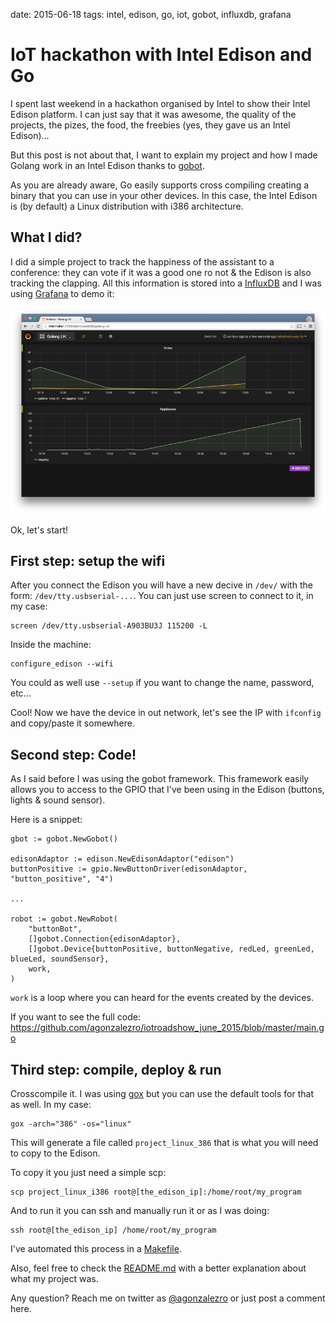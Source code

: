 date: 2015-06-18
tags: intel, edison, go, iot, gobot, influxdb, grafana

IoT hackathon with Intel Edison and Go
======================================

I spent last weekend in a hackathon organised by Intel to show their Intel
Edison platform. I can just say that it was awesome, the quality of the
projects, the pizes, the food, the freebies (yes, they gave us an Intel
Edison)...

But this post is not about that, I want to explain my project and how I made
Golang work in an Intel Edison thanks to [gobot](http://gobot.io/).

As you are already aware, Go easily supports cross compiling creating a binary
that you can use in your other devices. In this case, the Intel Edison is (by
default) a Linux distribution with i386 architecture.

What I did?
-----------

I did a simple project to track the happiness of the assistant to a conference:
they can vote if it was a good one ro not & the Edison is also tracking the
clapping. All this information is stored into a
[InfluxDB](https://influxdb.com/) and I was using
[Grafana](http://grafana.org/) to demo it:

![image](static/iot_grafana.png)

Ok, let's start!

First step: setup the wifi
--------------------------

After you connect the Edison you will have a new decive in `/dev/` with the
form: `/dev/tty.usbserial-...`. You can just use screen to connect to it, in my
case:

    screen /dev/tty.usbserial-A903BU3J 115200 -L

Inside the machine:

    configure_edison --wifi

You could as well use `--setup` if you want to change the name, password, etc...

Cool! Now we have the device in out network, let's see the IP with `ifconfig`
and copy/paste it somewhere.

Second step: Code!
------------------

As I said before I was using the gobot framework. This framework easily allows
you to access to the GPIO that I've been using in the Edison (buttons, lights &
sound sensor).

Here is a snippet:

    gbot := gobot.NewGobot()

    edisonAdaptor := edison.NewEdisonAdaptor("edison")
    buttonPositive := gpio.NewButtonDriver(edisonAdaptor, "button_positive", "4")

    ...

    robot := gobot.NewRobot(
        "buttonBot",
        []gobot.Connection{edisonAdaptor},
        []gobot.Device{buttonPositive, buttonNegative, redLed, greenLed, blueLed, soundSensor},
        work,
    )

`work` is a loop where you can heard for the events created by the devices.

If you want to see the full code: https://github.com/agonzalezro/iotroadshow_june_2015/blob/master/main.go

Third step: compile, deploy & run
---------------------------------

Crosscompile it. I was using [gox](https://github.com/mitchellh/gox) but you
can use the default tools for that as well. In my case:

    gox -arch="386" -os="linux"

This will generate a file called `project_linux_386` that is what you will need
to copy to the Edison.

To copy it you just need a simple scp:

    scp project_linux_i386 root@[the_edison_ip]:/home/root/my_program

And to run it you can ssh and manually run it or as I was doing:

    ssh root@[the_edison_ip] /home/root/my_program

I've automated this process in a
[Makefile](https://github.com/agonzalezro/iotroadshow_june_2015/blob/master/Makefile).

Also, feel free to check the
[README.md](https://github.com/agonzalezro/iotroadshow_june_2015/blob/master/README.md)
with a better explanation about what my project was.

Any question? Reach me on twitter as
[@agonzalezro](http://twitter.com/agonzalezro) or just post a comment here.
